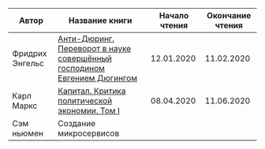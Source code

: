 |Автор|Название книги|Начало чтения|Окончание чтения|
|-----|--------------|-------------|----------------|
|Фридрих Энгельс|[Анти-Дюринг. Переворот в науке совершённый господином Евгением Дюгингом](https://github.com/Ekstrem/Books/blob/master/Конспекты/Фридрих%20Энгельс/Анти-Дюринг.%20Переворот%20в%20науке%20произведённый%20Евгением%20Дюрингом.md)|12.01.2020|11.02.2020|
|Карл Маркс|[Капитал. Критика политической экономии. Том I](https://github.com/Ekstrem/Books/blob/master/Конспекты/Карл%20Маркс/Капитал.%20Критика%20политической%20экономии/Книга%20первая.%20Процесс%20производства%20капитала/README.md)|08.04.2020|11.06.2020|
|Сэм ньюмен|Создание микросервисов|
